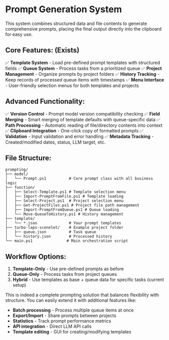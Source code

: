 # Prompt Generation System

This system combines structured data and file contents to generate comprehensive prompts, placing the final output directly into the clipboard for easy use.

## **Core Features:** (Exists)
✅ **Template System** - Load pre-defined prompt templates with structured fields
✅ **Queue System** - Process tasks from a prioritized queue
✅ **Project Management** - Organize prompts by project folders
✅ **History Tracking** - Keep records of processed queue items with timestamps
✅ **Menu Interface** - User-friendly selection menus for both templates and projects

## **Advanced Functionality:**
✅ **Version Control** - Prompt model version compatibility checking
✅ **Field Merging** - Smart merging of template defaults with queue-specific data
✅ **Path Processing** - Automatic reading of file/directory contents into context
✅ **Clipboard Integration** - One-click copy of formatted prompts
✅ **Validation** - Input validation and error handling
✅ **Metadata Tracking** - Created/modified dates, status, LLM target, etc.

## **File Structure:**
```
prompting/
├── model/
│   └── Prompt.ps1          # Core prompt class with all business logic
├── function/
│   ├── Select-Template.ps1 # Template selection menu
│   ├── Import-PromptFromFile.ps1 # Template loading
│   ├── Select-Project.ps1  # Project selection menu  
│   ├── Get-ProjectFiles.ps1 # Project file path management
│   ├── Import-PromptFromQueue.ps1 # Queue loading
│   └── Move-QueueToHistory.ps1 # History management
├── template/
│   └── *.json              # Your prompt templates
├── turbo-laps-scenelet/    # Example project folder
│   ├── queue.json          # Task queue
│   └── history.json        # Processed history
└── main.ps1               # Main orchestration script
```

## **Workflow Options:**
1. **Template-Only** - Use pre-defined prompts as before
2. **Queue-Only** - Process tasks from project queues  
3. **Hybrid** - Use templates as base + queue data for specific tasks (current setup)

This is indeed a complete prompting solution that balances flexibility with structure. You can easily extend it with additional features like:

- **Batch processing** - Process multiple queue items at once
- **Export/Import** - Share prompts between projects
- **Statistics** - Track prompt performance metrics
- **API integration** - Direct LLM API calls
- **Template editing** - GUI for creating/modifying templates
